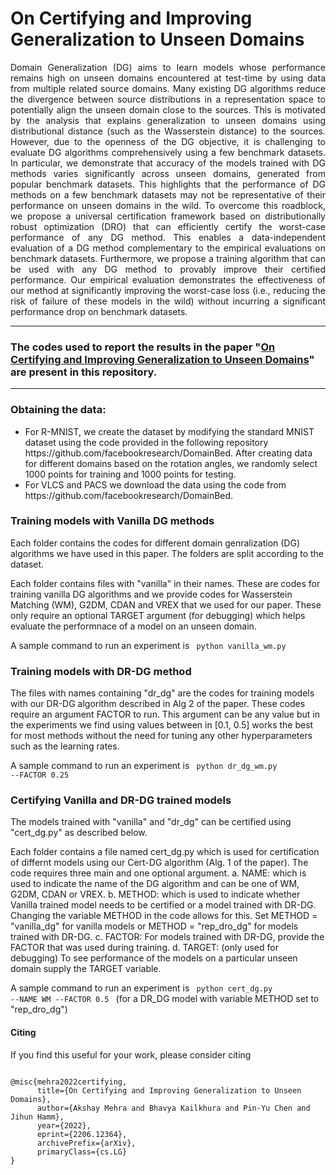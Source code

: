 # On Certifying and Improving Generalization to Unseen Domains

<p align = justify>
Domain Generalization (DG) aims to learn models whose performance remains high on unseen domains encountered at test-time by using data from multiple related source domains. 
Many existing DG algorithms reduce the divergence between source distributions in a representation space to potentially align the unseen domain close to the sources. 
This is motivated by the analysis that explains generalization to unseen domains using distributional distance (such as the Wasserstein distance) to the sources.
However, due to the openness of the DG objective, it is challenging to evaluate DG algorithms comprehensively using a few benchmark datasets.
In particular, we demonstrate that accuracy of the models trained with DG methods varies significantly across unseen domains, generated from popular benchmark datasets.
This highlights that the performance of DG methods on a few benchmark datasets may not be representative of their performance on unseen domains in the wild.
To overcome this roadblock, we propose a universal certification framework based on distributionally robust optimization (DRO) that can efficiently certify the worst-case performance of any DG method. 
This enables a data-independent evaluation of a DG method complementary to the empirical evaluations on benchmark datasets. 
Furthermore, we propose a training algorithm that can be used with any DG method to provably improve their certified performance.
Our empirical evaluation demonstrates the effectiveness of our method at significantly improving the worst-case loss (i.e., reducing the risk of failure of these models in the wild) without incurring a  significant performance drop on benchmark datasets. 
</p>

<hr>

### The codes used to report the results in the paper <b>"[On Certifying and Improving Generalization to Unseen Domains](https://arxiv.org/abs/2107.03919)"</b> are present in this repository.
<hr>


### Obtaining the data:
<ul>
<li> For R-MNIST, we create the dataset by modifying the standard MNIST dataset using the code provided in the following repository https://github.com/facebookresearch/DomainBed. After creating data for different domains based on the rotation angles, we randomly select 1000 points for training and 1000 points for testing.
<li> For VLCS and PACS we download the data using the code from https://github.com/facebookresearch/DomainBed.
</ul>
	

	
### Training models with Vanilla DG methods
Each folder contains the codes for different domain genralization (DG) algorithms we have used in this paper. The folders are split according to the dataset.

Each folder contains files with "vanilla" in their names. These are codes for training vanilla DG algorithms and we provide codes for Wasserstein Matching (WM), G2DM, CDAN and VREX that we used for our paper. These only require an optional TARGET argument (for debugging) which helps evaluate the performnace of a model on an unseen domain.

A sample command to run an experiment is <code> python vanilla_wm.py </code>

### Training models with DR-DG method 
The files with names containing "dr_dg" are the codes for training models with our DR-DG algorithm described in Alg 2 of the paper. These codes require an argument FACTOR to run. This argument can be any value but in the experiments we find using values between in [0.1, 0.5] works the best for most methods without the need for tuning any other hyperparameters such as the learning rates. 

A sample command to run an experiment is <code> python dr_dg_wm.py --FACTOR 0.25 </code>

### Certifying Vanilla and DR-DG trained models
The models trained with "vanilla" and "dr_dg" can be certified using "cert_dg.py" as described below.

Each folder contains a file named cert_dg.py which is used for certification of differnt models using our Cert-DG algorithm (Alg. 1 of the paper). The code requires three main and one optional argument.
	a. NAME: which is used to indicate the name of the DG algorithm and can be one of WM, G2DM, CDAN or VREX.
	b. METHOD: which is used to indicate whether Vanilla trained model needs to be certified or a model trained with DR-DG. Changing the variable METHOD in the code allows for this. Set METHOD = "vanilla_dg" for vanilla models or METHOD = "rep_dro_dg" for models trained with DR-DG.
	c. FACTOR: For models trained with DR-DG, provide the FACTOR that was used during training. 
	d. TARGET: (only used for debugging) To see performance of the models on a particular unseen domain supply the TARGET variable.
	
A sample command to run an experiment is <code> python cert_dg.py --NAME WM --FACTOR 0.5 </code> (for a DR_DG model with variable METHOD set to "rep_dro_dg")
  
#### Citing

If you find this useful for your work, please consider citing
<pre>
<code>
@misc{mehra2022certifying,
      title={On Certifying and Improving Generalization to Unseen Domains}, 
      author={Akshay Mehra and Bhavya Kailkhura and Pin-Yu Chen and Jihun Hamm},
      year={2022},
      eprint={2206.12364},
      archivePrefix={arXiv},
      primaryClass={cs.LG}
}
</code>
</pre>
	
